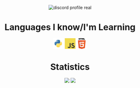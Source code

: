 

<p align="center">
    <img src="https://discord.c99.nl/widget/theme-3/483677790449827844.png" alt="discord profile real">
</p>

<h1 align="center">Languages I know/I'm Learning</h1>
<p align="center">
    <img src="https://raw.githubusercontent.com/github/explore/80688e429a7d4ef2fca1e82350fe8e3517d3494d/topics/python/python.png" height="35" alt="python">
    <img src="https://raw.githubusercontent.com/github/explore/80688e429a7d4ef2fca1e82350fe8e3517d3494d/topics/javascript/javascript.png" height="35" alt="js">
    <img src="https://raw.githubusercontent.com/github/explore/80688e429a7d4ef2fca1e82350fe8e3517d3494d/topics/html/html.png" height="35" alt="html">
</p>

<h1 align="center">Statistics</h1>
<p align="center">
    <img src="https://github-readme-stats.vercel.app/api?username=Daybreak-keks&show_icons=true&theme=dracula&count_private=true&show_icons=true&include_all_commits=true" height="135">
    <img src="https://github-readme-stats.vercel.app/api/top-langs/?username=Daybreak-keks&layout=compact&theme=dracula" height="135">
</p>



